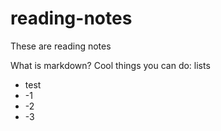 # reading-notes
These are reading notes 

What is markdown? 
Cool things you can do: lists
- test
- -1
- -2
- -3
